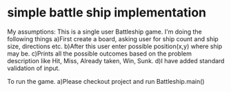 # simple battle ship implementation



My assumptions:
This is a single user Battleship game.
I'm doing the following things
a)First create a board, asking user for ship count and ship size, directions etc.
b)After this user enter possible position(x,y) where ship may be.
c)Prints all the possible outcomes based on the problem description like Hit, Miss, Already taken, Win, Sunk.
d)I have added standard validation of input.

To run the game.
a)Please checkout project and run Battleship.main()
